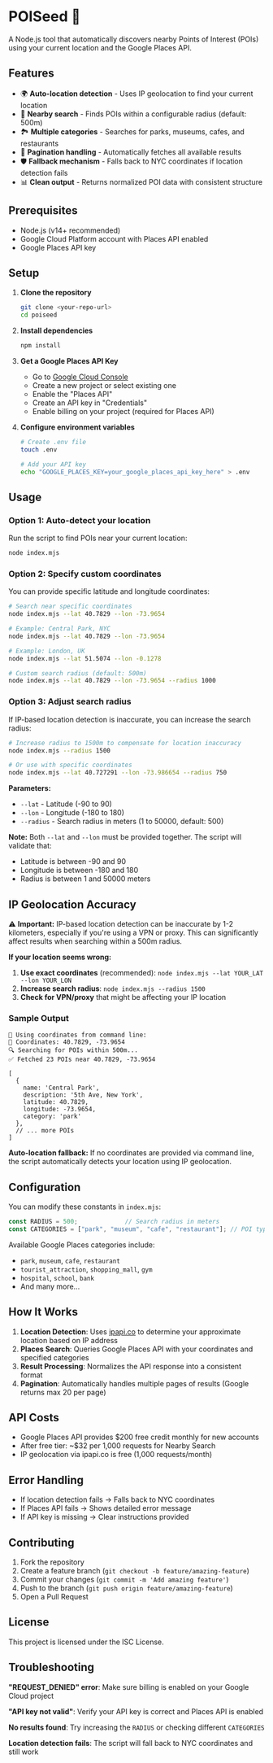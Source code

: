 # POISeed 🌱

A Node.js tool that automatically discovers nearby Points of Interest (POIs) using your current location and the Google Places API.

## Features

- 🌍 **Auto-location detection** - Uses IP geolocation to find your current location
- 📍 **Nearby search** - Finds POIs within a configurable radius (default: 500m)
- 🏞️ **Multiple categories** - Searches for parks, museums, cafes, and restaurants
- 🔄 **Pagination handling** - Automatically fetches all available results
- 🛡️ **Fallback mechanism** - Falls back to NYC coordinates if location detection fails
- 📊 **Clean output** - Returns normalized POI data with consistent structure

## Prerequisites

- Node.js (v14+ recommended)
- Google Cloud Platform account with Places API enabled
- Google Places API key

## Setup

1. **Clone the repository**
   ```bash
   git clone <your-repo-url>
   cd poiseed
   ```

2. **Install dependencies**
   ```bash
   npm install
   ```

3. **Get a Google Places API Key**
   - Go to [Google Cloud Console](https://console.cloud.google.com/)
   - Create a new project or select existing one
   - Enable the "Places API"
   - Create an API key in "Credentials"
   - Enable billing on your project (required for Places API)

4. **Configure environment variables**
   ```bash
   # Create .env file
   touch .env
   
   # Add your API key
   echo "GOOGLE_PLACES_KEY=your_google_places_api_key_here" > .env
   ```

## Usage

### Option 1: Auto-detect your location

Run the script to find POIs near your current location:

```bash
node index.mjs
```

### Option 2: Specify custom coordinates

You can provide specific latitude and longitude coordinates:

```bash
# Search near specific coordinates
node index.mjs --lat 40.7829 --lon -73.9654

# Example: Central Park, NYC
node index.mjs --lat 40.7829 --lon -73.9654

# Example: London, UK  
node index.mjs --lat 51.5074 --lon -0.1278

# Custom search radius (default: 500m)
node index.mjs --lat 40.7829 --lon -73.9654 --radius 1000
```

### Option 3: Adjust search radius

If IP-based location detection is inaccurate, you can increase the search radius:

```bash
# Increase radius to 1500m to compensate for location inaccuracy
node index.mjs --radius 1500

# Or use with specific coordinates
node index.mjs --lat 40.727291 --lon -73.986654 --radius 750
```

**Parameters:**
- `--lat` - Latitude (-90 to 90)
- `--lon` - Longitude (-180 to 180)  
- `--radius` - Search radius in meters (1 to 50000, default: 500)

**Note:** Both `--lat` and `--lon` must be provided together. The script will validate that:
- Latitude is between -90 and 90
- Longitude is between -180 and 180
- Radius is between 1 and 50000 meters

## IP Geolocation Accuracy

⚠️ **Important:** IP-based location detection can be inaccurate by 1-2 kilometers, especially if you're using a VPN or proxy. This can significantly affect results when searching within a 500m radius.

**If your location seems wrong:**
1. **Use exact coordinates** (recommended): `node index.mjs --lat YOUR_LAT --lon YOUR_LON`
2. **Increase search radius**: `node index.mjs --radius 1500`
3. **Check for VPN/proxy** that might be affecting your IP location

### Sample Output

```
📍 Using coordinates from command line:
📐 Coordinates: 40.7829, -73.9654
🔍 Searching for POIs within 500m...
✅ Fetched 23 POIs near 40.7829, -73.9654

[
  {
    name: 'Central Park',
    description: '5th Ave, New York',
    latitude: 40.7829,
    longitude: -73.9654,
    category: 'park'
  },
  // ... more POIs
]
```

**Auto-location fallback:** If no coordinates are provided via command line, the script automatically detects your location using IP geolocation.

## Configuration

You can modify these constants in `index.mjs`:

```javascript
const RADIUS = 500;             // Search radius in meters
const CATEGORIES = ["park", "museum", "cafe", "restaurant"]; // POI types to search for
```

Available Google Places categories include:
- `park`, `museum`, `cafe`, `restaurant`
- `tourist_attraction`, `shopping_mall`, `gym`
- `hospital`, `school`, `bank`
- And many more...

## How It Works

1. **Location Detection**: Uses [ipapi.co](http://ipapi.co) to determine your approximate location based on IP address
2. **Places Search**: Queries Google Places API with your coordinates and specified categories
3. **Result Processing**: Normalizes the API response into a consistent format
4. **Pagination**: Automatically handles multiple pages of results (Google returns max 20 per page)

## API Costs

- Google Places API provides $200 free credit monthly for new accounts
- After free tier: ~$32 per 1,000 requests for Nearby Search
- IP geolocation via ipapi.co is free (1,000 requests/month)

## Error Handling

- If location detection fails → Falls back to NYC coordinates
- If Places API fails → Shows detailed error message
- If API key is missing → Clear instructions provided

## Contributing

1. Fork the repository
2. Create a feature branch (`git checkout -b feature/amazing-feature`)
3. Commit your changes (`git commit -m 'Add amazing feature'`)
4. Push to the branch (`git push origin feature/amazing-feature`)
5. Open a Pull Request

## License

This project is licensed under the ISC License.

## Troubleshooting

**"REQUEST_DENIED" error**: Make sure billing is enabled on your Google Cloud project

**"API key not valid"**: Verify your API key is correct and Places API is enabled

**No results found**: Try increasing the `RADIUS` or checking different `CATEGORIES`

**Location detection fails**: The script will fall back to NYC coordinates and still work 